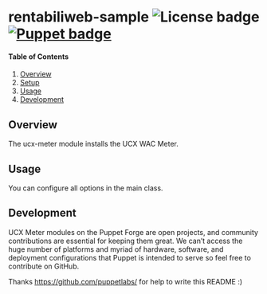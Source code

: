 # rentabiliweb-sample ![License badge][license-img] [![Puppet badge][puppet-img]][puppet-url]

#### Table of Contents

1. [Overview](#overview)
2. [Setup](#setup)
3. [Usage](#usage)
4. [Development](#development)

## Overview

The ucx-meter module installs the UCX WAC Meter.

## Usage

You can configure all options in the main class.

## Development

UCX Meter modules on  the  Puppet  Forge are  open  projects, and  community
contributions are  essential for keeping  them great.  We can’t access  the huge
number  of   platforms  and  myriad   of  hardware,  software,   and  deployment
configurations that  Puppet is intended to  serve so feel free  to contribute on
GitHub.

Thanks https://github.com/puppetlabs/ for help to write this README :)

[license-img]: https://img.shields.io/badge/license-ISC-blue.svg "License"
[puppet-img]: https://img.shields.io/puppetforge/dt/rentabiliweb/sample.svg "Puppet Forge"
[puppet-url]: https://forge.puppetlabs.com/ucx/meter "Puppet Forge"
